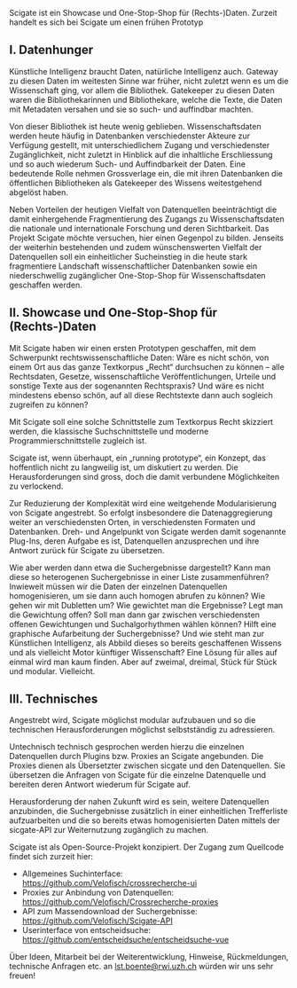Scigate ist ein Showcase und One-Stop-Shop für (Rechts-)Daten. Zurzeit handelt es sich bei Scigate um einen frühen Prototyp

## I. Datenhunger

Künstliche Intelligenz braucht Daten, natürliche Intelligenz auch. Gateway zu diesen Daten im weitesten Sinne war früher, nicht zuletzt wenn es um die Wissenschaft ging, vor allem die Bibliothek. Gatekeeper zu diesen Daten waren die Bibliothekarinnen und Bibliothekare, welche die Texte, die Daten mit Metadaten versahen und sie so such- und auffindbar machten.

Von dieser Bibliothek ist heute wenig geblieben. Wissenschaftsdaten werden heute häufig in Datenbanken verschiedenster Akteure zur Verfügung gestellt, mit unterschiedlichem Zugang und verschiedenster Zugänglichkeit, nicht zuletzt in Hinblick auf die inhaltliche Erschliessung und so auch wiederum Such- und Auffindbarkeit der Daten. Eine bedeutende Rolle nehmen Grossverlage ein, die mit ihren Datenbanken die öffentlichen Bibliotheken als Gatekeeper des Wissens weitestgehend abgelöst haben.

Neben Vorteilen der heutigen Vielfalt von Datenquellen beeinträchtigt die damit einhergehende Fragmentierung des Zugangs zu Wissenschaftsdaten die nationale und internationale Forschung und deren Sichtbarkeit. Das Projekt Scigate möchte versuchen, hier einen Gegenpol zu bilden. Jenseits der weiterhin bestehenden und zudem wünschenswerten Vielfalt der Datenquellen soll ein einheitlicher Sucheinstieg in die heute stark fragmentiere Landschaft wissenschaftlicher Datenbanken sowie ein niederschwellig zugänglicher One-Stop-Shop für Wissenschaftsdaten geschaffen werden.

## II. Showcase und One-Stop-Shop für (Rechts-)Daten

Mit Scigate haben wir einen ersten Prototypen geschaffen, mit dem Schwerpunkt rechtswissenschaftliche Daten: Wäre es nicht schön, von einem Ort aus das ganze Textkorpus „Recht“ durchsuchen zu können – alle Rechtsdaten, Gesetze, wissenschaftliche Veröffentlichungen, Urteile und sonstige Texte aus der sogenannten Rechtspraxis? Und wäre es nicht mindestens ebenso schön, auf all diese Rechtstexte dann auch sogleich zugreifen zu können?

Mit Scigate soll eine solche Schnittstelle zum Textkorpus Recht skizziert werden, die klassische Suchschnittstelle und moderne Programmierschnittstelle zugleich ist.

Scigate ist, wenn überhaupt, ein „running prototype“, ein Konzept, das hoffentlich nicht zu langweilig ist, um diskutiert zu werden. Die Herausforderungen sind gross, doch die damit verbundene Möglichkeiten zu verlockend.

Zur Reduzierung der Komplexität wird eine weitgehende Modularisierung von Scigate angestrebt. So erfolgt insbesondere die Datenaggregierung weiter an verschiedensten Orten, in verschiedensten Formaten und Datenbanken. Dreh- und Angelpunkt von Scigate werden damit sogenannte Plug-Ins, deren Aufgabe es ist, Datenquellen anzusprechen und ihre Antwort zurück für Scigate zu übersetzen.

Wie aber werden dann etwa die Suchergebnisse dargestellt? Kann man diese so heterogenen Suchergebnisse in einer Liste zusammenführen? Inwieweit müssen wir die Daten der einzelnen Datenquellen homogenisieren, um sie dann auch homogen abrufen zu können? Wie gehen wir mit Dubletten um? Wie gewichtet man die Ergebnisse? Legt man die Gewichtung offen? Soll man dann gar zwischen verschiedensten offenen Gewichtungen und Suchalgorhythmen wählen können? Hilft eine graphische Aufarbeitung der Suchergebnisse? Und wie steht man zur Künstlichen Intelligenz, als Abbild dieses so bereits geschaffenen Wissens und als vielleicht Motor künftiger Wissenschaft? Eine Lösung für alles auf einmal wird man kaum finden. Aber auf zweimal, dreimal, Stück für Stück und modular. Vielleicht.

## III. Technisches

Angestrebt wird, Scigate möglichst modular aufzubauen und so die technischen Herausforderungen möglichst selbstständig zu adressieren.

Untechnisch technisch gesprochen werden hierzu die einzelnen Datenquellen durch Plugins bzw. Proxies an Scigate angebunden. Die Proxies dienen als Übersetzter zwischen sicgate und den Datenquellen. Sie übersetzen die Anfragen von Scigate für die einzelne Datenquelle und bereiten deren Antwort wiederum für Scigate auf.

Herausforderung der nahen Zukunft wird es sein, weitere Datenquellen anzubinden, die Suchergebnisse zusätzlich in einer einheitlichen Trefferliste aufzuarbeiten und die so bereits etwas homogenisierten Daten mittels der sicgate-API zur Weiternutzung zugänglich zu machen.

Scigate ist als Open-Source-Projekt konzipiert. Der Zugang zum Quellcode findet sich zurzeit hier:

- Allgemeines Suchinterface: https://github.com/Velofisch/crossrecherche-ui
- Proxies zur Anbindung von Datenquellen: https://github.com/Velofisch/Crossrecherche-proxies
- API zum Massendownload der Suchergebnisse: https://github.com/Velofisch/Scigate-API
- Userinterface von entscheidsuche: https://github.com/entscheidsuche/entscheidsuche-vue

Über Ideen, Mitarbeit bei der Weiterentwicklung, Hinweise, Rückmeldungen, technische Anfragen etc. an lst.boente@rwi.uzh.ch würden wir uns sehr freuen!
